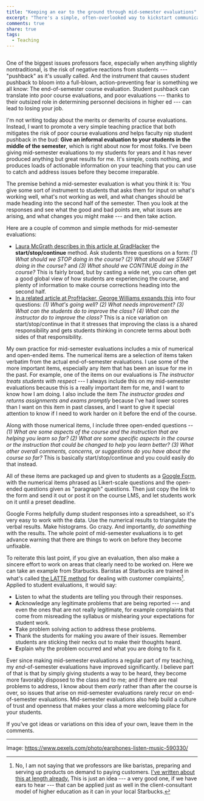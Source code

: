 ```yaml
---
title: "Keeping an ear to the ground through mid-semester evaluations"
excerpt: "There's a simple, often-overlooked way to kickstart communication with your students and get good data to improve your course: The mid-semester evaluation."
comments: true
share: true
tags:
  - Teaching
---
```


<img src="{{ site.url }}{{ site.baseurl }}/assets/images/listen.jpeg" alt="" class="full">


One of the biggest issues professors face, especially when anything slightly nontraditional, is the risk of negative reactions from students --- "pushback" as it's usually called. And the instrument that causes student pushback to bloom into a full-blown, action-preventing fear is something we all know: The end-of-semester course evaluation. Student pushback can translate into poor course evaluations, and poor evaluations --- thanks to their outsized role in determining personnel decisions in higher ed --- can lead to losing your job. 

I'm not writing today about the merits or demerits of course evaluations. Instead, I want to promote a very simple teaching practice that both mitigates the risk of poor course evaluations _and_ helps faculty nip student pushback in the bud: **Give an informal evaluation to your students in the middle of the semester**, which is right about now for most folks. I've been giving mid-semester evaluations to my students for years and it has never produced anything but great results for me. It's simple, costs nothing, and produces loads of actionable information on your teaching that you can use to catch and address issues before they become irreparable. 

The premise behind a mid-semester evaluation is what you think it is: You give some sort of instrument to students that asks them for input on what's working well, what's not working as well, and what changes should be made heading into the second half of the semester. Then you look at the responses and see what the good and bad points are, what issues are arising, and what changes you might make --- and then take action. 

Here are a couple of common and simple methods for mid-semester evaluations: 

+ [Laura McGrath describes in this article at GradHacker](https://www.insidehighered.com/blogs/gradhacker/mid-semester-evaluations) the **start/stop/continue** method. Ask students three questions on a form: _(1) What should we STOP doing in the course? (2) What should we START doing in the course?_ and _(3) What should we CONTINUE doing in the course?_ This is fairly broad, but by casting a wide net, you can often get a good global view of how students are experiencing the course, and plenty of information to make course corrections heading into the second half. 
+ [In a related article at ProfHacker, George Williams expands this](https://www.chronicle.com/blogs/profhacker/mid-semester-course-evaluations/36252) into four questions: _(1) What's going well? (2) What needs improvement? (3) What can the students do to improve the class? (4) What can the instructor do to improve the class?_ This is a nice variation on start/stop/continue in that it stresses that improving the class is a shared responsibility and gets students thinking in concrete terms about both sides of that responsibility. 

My own practice for mid-semester evaluations includes a mix of numerical and open-ended items. The numerical items are a selection of items taken verbatim from the actual end-of-semester evaluations. I use some of the more important items, especially any item that has been an issue for me in the past. For example, one of the items on our evaluations is _The instructor treats students with respect_ --- I always include this on my mid-semester evaluations because this is a really important item for me, and I want to know how I am doing. I also include the item _The instructor grades and returns assignments and exams promptly_ because I've had lower scores than I want on this item in past classes, and I want to give it special attention to know if I need to work harder on it before the end of the course. 

Along with those numerical items, I include three open-ended questions -- _(1) What are some aspects of the course and the instruction that are helping you learn so far? (2) What are some specific aspects in the course or the instruction that could be changed to help you learn better? (3) What other overall comments, concerns, or suggestions do you have about the course so far?_ This is basically start/stop/continue and you could easily do that instead. 

All of these items are packaged up and given to students as a [Google Form](https://www.google.com/forms/about/), with the numerical items phrased as Likert-scale questions and the open-ended questions given as "paragraph" questions. Then just copy the link to the form and send it out or post it on the course LMS, and let students work on it until a preset deadline. 

Google Forms helpfully dump student responses into a spreadsheet, so it's very easy to work with the data. Use the numerical results to triangulate the verbal results. Make histograms. Go crazy. And importantly, _do something_ with the results. The whole point of mid-semester evaluations is to get advance warning that there are things to work on before they become unfixable. 

To reiterate this last point, if you give an evaluation, then also make a sincere effort to work on areas that clearly need to be worked on. Here we can take an example from Starbucks. Baristas at Starbucks are trained in what's called [the LATTE method](http://www.dmnews.com/customer-experience/latte-your-customers/article/252729/) for dealing with customer complaints[^1]. Applied to student evaluations, it would say: 

- **L**isten to what the students are telling you through their responses.  
- **A**cknowledge any legitimate problems that are being reported --- and even the ones that are not really legitimate, for example complaints that come from misreading the syllabus or mishearing your expectations for student work. 
- **T**ake problem solving action to address these problems. 
- **T**hank the students for making you aware of their issues. Remember students are sticking their necks out to make their thoughts heard. 
- **E**xplain why the problem occurred and what you are doing to fix it. 

Ever since making mid-semester evaluations a regular part of my teaching, my _end_-of-semester evaluations have improved significantly. I believe part of that is that by simply giving students a way to be heard, they become more favorably disposed to the class and to me; and if there are real problems to address, I know about them _early_ rather than after the course is over, so issues that arise on mid-semester evaluations rarely recur on end-of-semester evaluations. Mid-semester evaluations also help build a culture of trust and openness that makes your class a more welcoming place for your students. 

If you've got ideas or variations on this idea of your own, leave them in the comments.



---

[^1]: No, I am not saying that we professors are like baristas, preparing and serving up products on demand to paying customers. [I've written about this at length already.](http://rtalbert.org/three-things-higher-ed-corporations/) This is just an idea --- a very good one, if we have ears to hear --- that can be applied just as well in the client-consultant model of higher education as it can in your local Starbucks. 
<!--stackedit_data:
eyJoaXN0b3J5IjpbLTE4NTYyNDAwOTUsMTg4NzAxNDkyMF19
-->

Image: https://www.pexels.com/photo/earphones-listen-music-590330/ 
